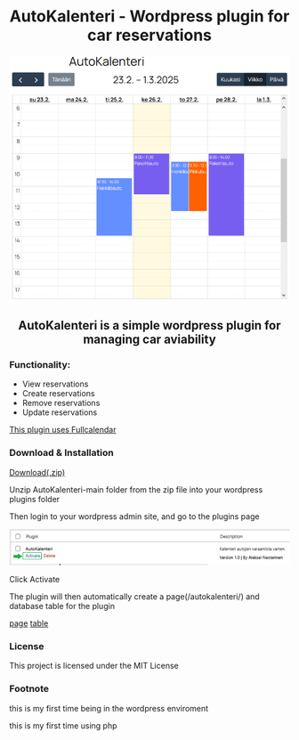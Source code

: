 <h1 align="center"> AutoKalenteri - Wordpress plugin for car reservations </h1>

<p align="center"><img src="github/kalenteri.png"/></p>

<h2 align="center"> AutoKalenteri is a simple wordpress plugin for managing car aviability </h2>

<h3> Functionality: </h3>
<ul>
  <li>View reservations</li>
  <li>Create reservations</li>
  <li>Remove reservations</li>
  <li>Update reservations</li>
</ul>

<a href="https://fullcalendar.io/"> This plugin uses Fullcalendar </a>

<h3> Download & Installation </h3>
<a href="https://codeload.github.com/nesterinen/AutoKalenteri/zip/refs/heads/main"> Download(.zip) </a>
<p>Unzip AutoKalenteri-main folder from the zip file into your wordpress plugins folder</p>
<p>Then login to your wordpress admin site, and go to the plugins page</p>
<img src="github/wppluginmarked.png"/>
<p>Click Activate</p>
<p>The plugin will then automatically create a page(/autokalenteri/) and database table for the plugin</p>
<a href="github/wppages.png">page</a>
<a href="github/table.png">table</a>

<h3>License</h3>
This project is licensed under the MIT License

<h3>Footnote</h3>
<p>this is my first time being in the wordpress enviroment</p>
<p>this is my first time using php</p>
